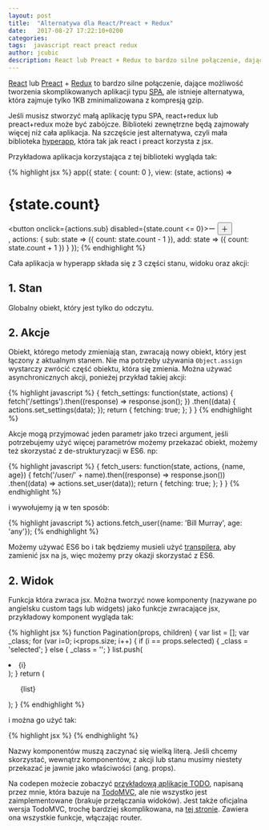 ```yaml
---
layout: post
title:  "Alternatywa dla React/Preact + Redux"
date:   2017-08-27 17:22:10+0200
categories:
tags:  javascript react preact redux
author: jcubic
description: React lub Preact + Redux to bardzo silne połączenie, dające możliwość tworzenia skomplikowanych aplikacji typu, ale istnieje alternatywa, która zajmuje tylko 1KB
---
```


[React](https://facebook.github.io/react/) lub [Preact](https://preactjs.com/) + [Redux](http://redux.js.org/) to bardzo silne połączenie, dające możliwość tworzenia skomplikowanych aplikacji typu [SPA](https://en.wikipedia.org/wiki/Single-page_application), ale istnieje alternatywa, która zajmuje tylko 1KB zminimalizowana z kompresją gzip.

<!-- more -->

Jeśli musisz stworzyć małą aplikację typu SPA, react+redux lub preact+redux może być zabójcze. Biblioteki zewnętrzne będą zajmowały więcej niż cała aplikacja. Na szczęście jest alternatywa, czyli mała biblioteka [hyperapp](https://hyperapp.js.org/), która tak jak react i preact korzysta z jsx.

Przykładowa aplikacja korzystająca z tej biblioteki wygląda tak:

{% highlight jsx %}
app({
  state: {
    count: 0
  },
  view: (state, actions) =>
    <main>
      <h1>
        {state.count}
      </h1>
      <button onclick={actions.sub} disabled={state.count <= 0}>ー</button>
      <button onclick={actions.add}>＋</button>
    </main>,
  actions: {
    sub: state => ({ count: state.count - 1 }),
    add: state => ({ count: state.count + 1 })
  }
});
{% endhighlight %}

Cała aplikacja w hyperapp składa się z 3 części stanu, widoku oraz akcji:

## 1. Stan

Globalny obiekt, który jest tylko do odczytu.

## 2. Akcje

Obiekt, którego metody zmieniają stan, zwracają nowy obiekt, który jest łączony z aktualnym stanem. Nie ma potrzeby używania `Object.assign` wystarczy zwrócić część obiektu, która się zmienia. Można używać asynchronicznych akcji, ponieżej przykład takiej akcji:


{% highlight javascript %}
{
    fetch_settings: function(state, actions) {
        fetch('/settings').then((response) => response.json(); })
            .then((data) { actions.set_settings(data); });
        return {
            fetching: true;
        };
    }
}
{% endhighlight %}

Akcje mogą przyjmować jeden parametr jako trzeci argument, jeśli potrzebujemy użyć więcej parametrów możemy przekazać obiekt, możemy też skorzystać z de-strukturyzacji w ES6. np:

{% highlight javascript %}
{
    fetch_users: function(state, actions, {name, age}) {
        fetch('/user/' + name).then((response) => response.json())
            .then((data) => actions.set_user(data));
        return {
            fetching: true;
        };
    }
}
{% endhighlight %}

i wywołujemy ją w ten sposób:

{% highlight javascript %}
actions.fetch_user({name: 'Bill Murray', age: 'any'});
{% endhighlight %}

Możemy używać ES6 bo i tak będziemy musieli użyć [transpilera](https://en.wikipedia.org/wiki/Source-to-source_compiler), aby zamienić jsx na js, więc możemy przy okazji skorzystać z ES6.

## 2. Widok

Funkcja która zwraca jsx. Można tworzyć nowe komponenty (nazywane po angielsku custom tags lub widgets) jako funkcje zwracające jsx, przykładowy komponent wygląda tak:

{% highlight jsx %}
function Pagination(props, children) {
   var list = [];
   var _class;
   for (var i=0; i<props.size; i++) {
      if (i == props.selected) {
        _class = 'selected';
      } else {
        _class = '';
      }
      list.push(<li class={_class}>{i}</li>);
   }
   return (<ul>{list}</ul>);
}
{% endhighlight %}

i można go użyć tak:

{% highlight jsx %}
<Pagination size={10} selected={1}/>
{% endhighlight %}

Nazwy komponentów muszą zaczynać się wielką literą. Jeśli chcemy skorzystać, wewnątrz komponentów, z akcji lub stanu musimy niestety przekazać je jawnie jako właściwości (ang. props).

Na codepen możecie zobaczyć [przykładową aplikacje TODO](https://codepen.io/jcubic/pen/eRbjOB), napisaną przez mnie, która bazuje na [TodoMVC](http://todomvc.com/), ale nie wszystko jest zaimplementowane (brakuje przełączania widoków). Jest także oficjalna wersja TodoMVC, trochę bardziej skomplikowana, na [tej stronie](http://hyperapp-todomvc.glitch.me/). Zawiera ona wszystkie funkcje, włączając router.
